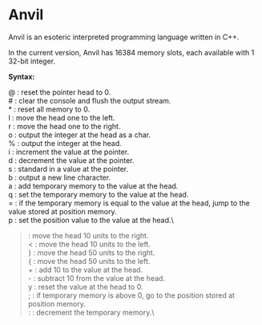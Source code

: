 # Anvil

Anvil is an esoteric interpreted programming language written in C++.

In the current version, Anvil has 16384 memory slots, each available with 1 32-bit integer.

**Syntax:**

@ : reset the pointer head to 0.\
\# : clear the console and flush the output stream.\
\* : reset all memory to 0.\
l : move the head one to the left.\
r : move the head one to the right.\
o : output the integer at the head as a char.\
% : output the integer at the head.\
i : increment the value at the pointer.\
d : decrement the value at the pointer.\
s : standard in a value at the pointer.\
b : output a new line character.\
a : add temporary memory to the value at the head.\
q : set the temporary memory to the value at the head.\
= : if the temporary memory is equal to the value at the head, jump to the value stored at position memory.\
p : set the position value to the value at the head.\
> : move the head 10 units to the right.\
< : move the head 10 units to the left.\
} : move the head 50 units to the right.\
{ : move the head 50 units to the left.\
\+ : add 10 to the value at the head.\
\- : subtract 10 from the value at the head.\
y : reset the value at the head to 0.\
; : if temporary memory is above 0, go to the position stored at position memory.\
: : decrement the temporary memory.\